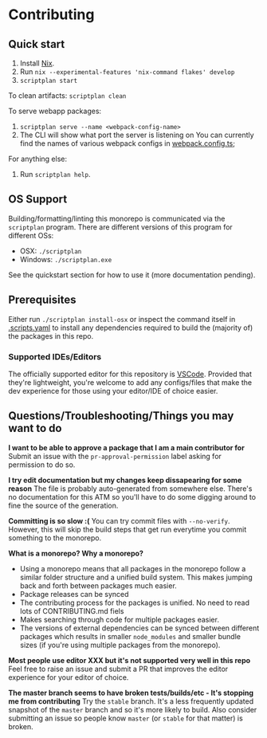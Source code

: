 # Contributing

## Quick start

1. Install [Nix](https://nix.dev/tutorials/install-nix).
2. Run `nix --experimental-features 'nix-command flakes' develop`
3. `scriptplan start`

To clean artifacts: `scriptplan clean`

To serve webapp packages:
1. `scriptplan serve --name <webpack-config-name>`
2. The CLI will show what port the server is listening on
You can currently find the names of various webpack configs in [webpack.config.ts](./webpack.config.ts);

For anything else:
1. Run `scriptplan help`.

## OS Support

Building/formatting/linting this monorepo is communicated via the `scriptplan` program. There are different versions of this program for different OSs:
- OSX: `./scriptplan`
- Windows: `./scriptplan.exe`

See the quickstart section for how to use it (more documentation pending).

## Prerequisites
Either run `./scriptplan install-osx` or inspect the command itself in [.scripts.yaml](./.scripts.yaml) to install any dependencies required to build the (majority of) the packages in this repo.

### Supported IDEs/Editors
The officially supported editor for this repository is [VSCode](https://code.visualstudio.com/).
Provided that they're lightweight, you're welcome to add any configs/files that make the dev experience for those using your editor/IDE of choice easier.

## Questions/Troubleshooting/Things you may want to do
**I want to be able to approve a package that I am a main contributor for**
Submit an issue with the `pr-approval-permission` label asking for permission to do so.

**I try edit documentation but my changes keep dissapearing for some reason**
The file is probably auto-generated from somewhere else. There's no documentation for this ATM so you'll have to do some digging around to fine the source of the generation.

**Committing is so slow :(**
You can try commit files with `--no-verify`. However, this will skip the build steps that get run everytime you commit something to the monorepo.

**What is a monorepo? Why a monorepo?**
- Using a monorepo means that all packages in the monorepo follow a similar folder structure and a unified build system. This makes jumping back and forth between packages much easier.
- Package releases can be synced
- The contributing process for the packages is unified. No need to read lots of CONTRIBUTING.md fiels
- Makes searching through code for multiple packages easier.
- The versions of external dependencies can be synced between different packages which results in smaller `node_modules` and smaller bundle sizes (if you're using multiple packages from the monorepo).

**Most people use editor XXX but it's not supported very well in this repo**
Feel free to raise an issue and submit a PR that improves the editor experience for your editor of choice.

**The master branch seems to have broken tests/builds/etc - It's stopping me from contributing**
Try the `stable` branch. It's a less frequently updated snapshot of the `master` branch and so it's more likely to build. Also consider submitting an issue so people know `master` (or `stable` for that matter) is broken.
